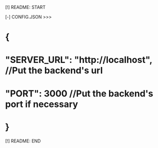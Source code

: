 [!] README: START

[-] CONFIG.JSON >>>
# {
#    "SERVER_URL": "http://localhost", //Put the backend's url
#    "PORT": 3000 //Put the backend's port if necessary
# }

[!] README: END
